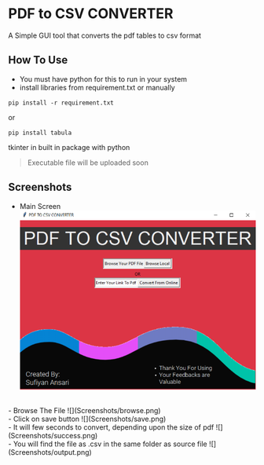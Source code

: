 # PDF to CSV CONVERTER
A Simple GUI tool that converts the pdf tables to csv format

## How To Use
- You must have python for this to run in your system
- install libraries from requirement.txt or manually
```
pip install -r requirement.txt
```
or
```
pip install tabula
```
tkinter in built in package with python

> Executable file will be uploaded soon

## Screenshots

- Main Screen
![](Screenshots/main.png)
<br>
- Browse The File
![](Screenshots/browse.png)
<br>
- Click on save button
![](Screenshots/save.png)
<br>
- It will few seconds to convert, depending upon the size of pdf
![](Screenshots/success.png)
<br>
- You will find the file as .csv in the same folder as source file
![](Screenshots/output.png)
